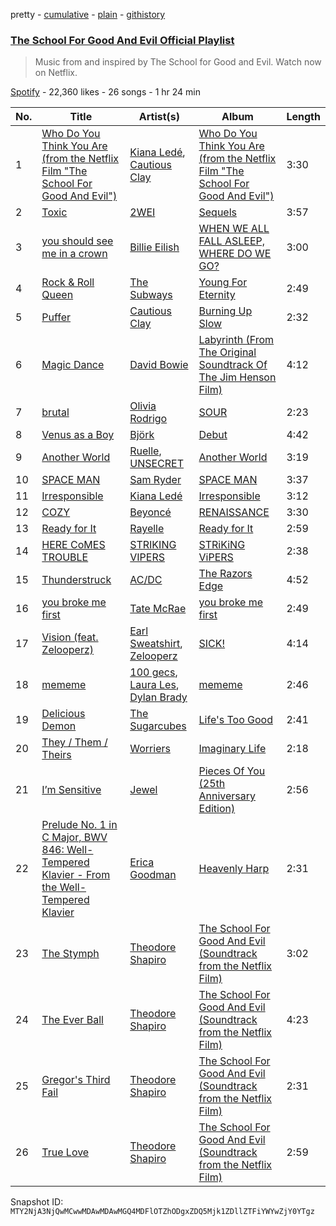 pretty - [cumulative](/playlists/cumulative/37i9dQZF1DX0WeuXdkaVLU.md) - [plain](/playlists/plain/37i9dQZF1DX0WeuXdkaVLU) - [githistory](https://github.githistory.xyz/mackorone/spotify-playlist-archive/blob/main/playlists/plain/37i9dQZF1DX0WeuXdkaVLU)

### [The School For Good And Evil Official Playlist](https://open.spotify.com/playlist/37i9dQZF1DX0WeuXdkaVLU)

> Music from and inspired by The School for Good and Evil\. Watch now on Netflix.

[Spotify](https://open.spotify.com/user/spotify) - 22,360 likes - 26 songs - 1 hr 24 min

| No. | Title | Artist(s) | Album | Length |
|---|---|---|---|---|
| 1 | [Who Do You Think You Are \(from the Netflix Film "The School For Good And Evil"\)](https://open.spotify.com/track/5FXxHdzu0WW1ArMWrvlgHt) | [Kiana Ledé](https://open.spotify.com/artist/7jZMxhsB8djyIbYmoiJSTs), [Cautious Clay](https://open.spotify.com/artist/6iWuBN32BqCJAeXW6o3nil) | [Who Do You Think You Are \(from the Netflix Film "The School For Good And Evil"\)](https://open.spotify.com/album/3JdRTT9xQikqUp7pvkNDes) | 3:30 |
| 2 | [Toxic](https://open.spotify.com/track/10VGirghK8scti9gNw2NTw) | [2WEI](https://open.spotify.com/artist/4SGDDnlwi5G42HTGzYl2Fc) | [Sequels](https://open.spotify.com/album/3cVAdcxaUZIvkV6Da2BTdC) | 3:57 |
| 3 | [you should see me in a crown](https://open.spotify.com/track/3XF5xLJHOQQRbWya6hBp7d) | [Billie Eilish](https://open.spotify.com/artist/6qqNVTkY8uBg9cP3Jd7DAH) | [WHEN WE ALL FALL ASLEEP, WHERE DO WE GO?](https://open.spotify.com/album/0S0KGZnfBGSIssfF54WSJh) | 3:00 |
| 4 | [Rock & Roll Queen](https://open.spotify.com/track/75lw5aYrDq0TJsbkqCPRIJ) | [The Subways](https://open.spotify.com/artist/4BntNFyiN3VGG4hhRRZt9d) | [Young For Eternity](https://open.spotify.com/album/3BHVEMienVRnrpWJJCJSgN) | 2:49 |
| 5 | [Puffer](https://open.spotify.com/track/7635hWMCKR3csDnRdON93M) | [Cautious Clay](https://open.spotify.com/artist/6iWuBN32BqCJAeXW6o3nil) | [Burning Up Slow](https://open.spotify.com/album/2fzajTeK3bEDzWvBjO2k73) | 2:32 |
| 6 | [Magic Dance](https://open.spotify.com/track/4EHZ571PqEo5hH4HSegSA3) | [David Bowie](https://open.spotify.com/artist/0oSGxfWSnnOXhD2fKuz2Gy) | [Labyrinth \(From The Original Soundtrack Of The Jim Henson Film\)](https://open.spotify.com/album/6cvdkUIC4IdBypl9L5Ae74) | 4:12 |
| 7 | [brutal](https://open.spotify.com/track/6SRsiMl7w1USE4mFqrOhHC) | [Olivia Rodrigo](https://open.spotify.com/artist/1McMsnEElThX1knmY4oliG) | [SOUR](https://open.spotify.com/album/6s84u2TUpR3wdUv4NgKA2j) | 2:23 |
| 8 | [Venus as a Boy](https://open.spotify.com/track/5G9LvzXcBoIBXOd2jzdJTs) | [Björk](https://open.spotify.com/artist/7w29UYBi0qsHi5RTcv3lmA) | [Debut](https://open.spotify.com/album/3icT9XGrBfhlV8BKK4WEGX) | 4:42 |
| 9 | [Another World](https://open.spotify.com/track/4bgb21hvVzbiTWYkJORaRy) | [Ruelle](https://open.spotify.com/artist/5tIkXJTex4JY7cv9mmgAZx), [UNSECRET](https://open.spotify.com/artist/721Thvnq29Or9LXUyfF75c) | [Another World](https://open.spotify.com/album/2ATG57Hve0t2OzvIfOp8iu) | 3:19 |
| 10 | [SPACE MAN](https://open.spotify.com/track/3nhGk6VnrDHy67pXvMhdPa) | [Sam Ryder](https://open.spotify.com/artist/1rvnJJghrxl1xakJZct08m) | [SPACE MAN](https://open.spotify.com/album/7uJgYMaJcQ25PhywdJfrJF) | 3:37 |
| 11 | [Irresponsible](https://open.spotify.com/track/3PIDY9vzQP6U8OLTYlcA50) | [Kiana Ledé](https://open.spotify.com/artist/7jZMxhsB8djyIbYmoiJSTs) | [Irresponsible](https://open.spotify.com/album/5Mv9dyRbKf8x90M86mibc0) | 3:12 |
| 12 | [COZY](https://open.spotify.com/track/0mKGwFMHzTprtS2vpR3b6s) | [Beyoncé](https://open.spotify.com/artist/6vWDO969PvNqNYHIOW5v0m) | [RENAISSANCE](https://open.spotify.com/album/6FJxoadUE4JNVwWHghBwnb) | 3:30 |
| 13 | [Ready for It](https://open.spotify.com/track/29HpBx2DOjT9y6BpBQ4itU) | [Rayelle](https://open.spotify.com/artist/5ZMPpV5VxNpgr3IWOpcc4c) | [Ready for It](https://open.spotify.com/album/1QCGloL6t0yeDLoFA2G0yL) | 2:59 |
| 14 | [HERE CoMES TROUBLE](https://open.spotify.com/track/4a29OGFFyujnR6iOjqm8HK) | [STRIKING VIPERS](https://open.spotify.com/artist/4Wz9QHADy9XhAjDGoTchTU) | [STRiKiNG ViPERS](https://open.spotify.com/album/5DxmHJwrZYgaGkCqMOo31g) | 2:38 |
| 15 | [Thunderstruck](https://open.spotify.com/track/57bgtoPSgt236HzfBOd8kj) | [AC/DC](https://open.spotify.com/artist/711MCceyCBcFnzjGY4Q7Un) | [The Razors Edge](https://open.spotify.com/album/4vu7F6h90Br1ZtYYaqfITy) | 4:52 |
| 16 | [you broke me first](https://open.spotify.com/track/45bE4HXI0AwGZXfZtMp8JR) | [Tate McRae](https://open.spotify.com/artist/45dkTj5sMRSjrmBSBeiHym) | [you broke me first](https://open.spotify.com/album/1RWiRfdNZKDe8VXzzf2VEc) | 2:49 |
| 17 | [Vision \(feat\. Zelooperz\)](https://open.spotify.com/track/79N9aDPDWEWND2oySCsTTa) | [Earl Sweatshirt](https://open.spotify.com/artist/3A5tHz1SfngyOZM2gItYKu), [Zelooperz](https://open.spotify.com/artist/5j93hwFBNo29RJMsWvtzj8) | [SICK!](https://open.spotify.com/album/51heTwkSfb4Z5dRIgwU2bd) | 4:14 |
| 18 | [mememe](https://open.spotify.com/track/2Tdkz4mLxN8szqcMeNWcI8) | [100 gecs](https://open.spotify.com/artist/6PfSUFtkMVoDkx4MQkzOi3), [Laura Les](https://open.spotify.com/artist/3sklFG9fuDAq3vbIZlkNH6), [Dylan Brady](https://open.spotify.com/artist/2Cm6C9PNHioyjRKBfO7n9N) | [mememe](https://open.spotify.com/album/3zy8FiB9URB4b2yNOwMM36) | 2:46 |
| 19 | [Delicious Demon](https://open.spotify.com/track/7xUfx7xVgxt4wsIN0eQJ8e) | [The Sugarcubes](https://open.spotify.com/artist/1G0Xwj8mza6b03iYkVdzDP) | [Life's Too Good](https://open.spotify.com/album/0UQGKhImc5hgh2SxYAA3Jp) | 2:41 |
| 20 | [They / Them / Theirs](https://open.spotify.com/track/5zpUjhFZWLZ7vCVk6ZpnRs) | [Worriers](https://open.spotify.com/artist/55Z2PiiE80rBOkkL1wyNPD) | [Imaginary Life](https://open.spotify.com/album/4Yb6CXNP2OjaRvPHLNVZfr) | 2:18 |
| 21 | [I’m Sensitive](https://open.spotify.com/track/6SoZSWIEtPyf9C1rh6Ws4j) | [Jewel](https://open.spotify.com/artist/6FbDoZnMBTdhhhLuJBOOqP) | [Pieces Of You \(25th Anniversary Edition\)](https://open.spotify.com/album/1AKK0MFNHhYhOZGOWePh4o) | 2:56 |
| 22 | [Prelude No\. 1 in C Major, BWV 846: Well\-Tempered Klavier \- From the Well\-Tempered Klavier](https://open.spotify.com/track/6rrPRUbOf3Kvzktz4T5FST) | [Erica Goodman](https://open.spotify.com/artist/1EelcDEygYtkxrPAAK1vG0) | [Heavenly Harp](https://open.spotify.com/album/7wlkMkHsZ79mRM7G5zSOwV) | 2:31 |
| 23 | [The Stymph](https://open.spotify.com/track/7nTFxjURswzKehFVNkzjcd) | [Theodore Shapiro](https://open.spotify.com/artist/6N1Kaz3CvRa9VLll5ahk9T) | [The School For Good And Evil \(Soundtrack from the Netflix Film\)](https://open.spotify.com/album/23miUXQGfu8FT8D8N0R398) | 3:02 |
| 24 | [The Ever Ball](https://open.spotify.com/track/6UeG5ncu0OKMmf3MuBJ93H) | [Theodore Shapiro](https://open.spotify.com/artist/6N1Kaz3CvRa9VLll5ahk9T) | [The School For Good And Evil \(Soundtrack from the Netflix Film\)](https://open.spotify.com/album/23miUXQGfu8FT8D8N0R398) | 4:23 |
| 25 | [Gregor's Third Fail](https://open.spotify.com/track/7BL8e1cN2TQCFapJjtgryJ) | [Theodore Shapiro](https://open.spotify.com/artist/6N1Kaz3CvRa9VLll5ahk9T) | [The School For Good And Evil \(Soundtrack from the Netflix Film\)](https://open.spotify.com/album/23miUXQGfu8FT8D8N0R398) | 2:31 |
| 26 | [True Love](https://open.spotify.com/track/4lCH00JMunFbuaySSm66HV) | [Theodore Shapiro](https://open.spotify.com/artist/6N1Kaz3CvRa9VLll5ahk9T) | [The School For Good And Evil \(Soundtrack from the Netflix Film\)](https://open.spotify.com/album/23miUXQGfu8FT8D8N0R398) | 2:59 |

Snapshot ID: `MTY2NjA3NjQwMCwwMDAwMDAwMGQ4MDFlOTZhODgxZDQ5Mjk1ZDllZTFiYWYwZjY0YTgz`
